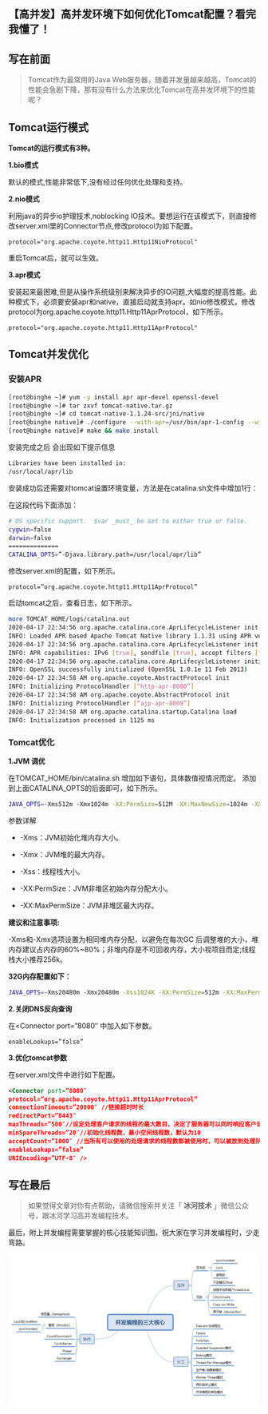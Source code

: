 ## 【高并发】高并发环境下如何优化Tomcat配置？看完我懂了！

## 写在前面

> Tomcat作为最常用的Java Web服务器，随着并发量越来越高，Tomcat的性能会急剧下降，那有没有什么方法来优化Tomcat在高并发环境下的性能呢？

## Tomcat运行模式

**Tomcat的运行模式有3种。**

**1.bio模式**

默认的模式,性能非常低下,没有经过任何优化处理和支持。

**2.nio模式**

利用java的异步io护理技术,noblocking IO技术。要想运行在该模式下，则直接修改server.xml里的Connector节点,修改protocol为如下配置。

```properties
protocol="org.apache.coyote.http11.Http11NioProtocol"
```

重启Tomcat后，就可以生效。

**3.apr模式**

安装起来最困难,但是从操作系统级别来解决异步的IO问题,大幅度的提高性能。此种模式下，必须要安装apr和native，直接启动就支持apr。如nio修改模式，修改protocol为org.apache.coyote.http11.Http11AprProtocol，如下所示。

```properties
protocol="org.apache.coyote.http11.Http11AprProtocol"
```

## Tomcat并发优化

### 安装APR

```bash
[root@binghe ~]# yum -y install apr apr-devel openssl-devel
[root@binghe ~]# tar zxvf tomcat-native.tar.gz
[root@binghe ~]# cd tomcat-native-1.1.24-src/jni/native
[root@binghe native]# ./configure --with-apr=/usr/bin/apr-1-config --with-ssl=/usr/include/openssl/
[root@binghe native]# make && make install
```

安装完成之后 会出现如下提示信息

```bash
Libraries have been installed in:
/usr/local/apr/lib
```

安装成功后还需要对tomcat设置环境变量，方法是在catalina.sh文件中增加1行：

在这段代码下面添加：

```bash
# OS specific support.  $var _must_ be set to either true or false.
cygwin=false
darwin=false
==============
CATALINA_OPTS=”-Djava.library.path=/usr/local/apr/lib”
```

修改server.xml的配置，如下所示。

```properties
protocol=”org.apache.coyote.http11.Http11AprProtocol”
```

启动tomcat之后，查看日志，如下所示。

```bash
more TOMCAT_HOME/logs/catalina.out
2020-04-17 22:34:56 org.apache.catalina.core.AprLifecycleListener init
INFO: Loaded APR based Apache Tomcat Native library 1.1.31 using APR version 1.3.9.
2020-04-17 22:34:56 org.apache.catalina.core.AprLifecycleListener init
INFO: APR capabilities: IPv6 [true], sendfile [true], accept filters [false], random [true].
2020-04-17 22:34:56 org.apache.catalina.core.AprLifecycleListener initializeSSL
INFO: OpenSSL successfully initialized (OpenSSL 1.0.1e 11 Feb 2013)
2020-04-17 22:34:58 AM org.apache.coyote.AbstractProtocol init
INFO: Initializing ProtocolHandler [“http-apr-8080”]
2020-04-17 22:34:58 AM org.apache.coyote.AbstractProtocol init
INFO: Initializing ProtocolHandler [“ajp-apr-8009”]
2020-04-17 22:34:58 AM org.apache.catalina.startup.Catalina load
INFO: Initialization processed in 1125 ms
```

### Tomcat优化

**1.JVM 调优**

在TOMCAT_HOME/bin/catalina.sh 增加如下语句，具体数值视情况而定。
添加到上面CATALINA_OPTS的后面即可，如下所示。

```bash
JAVA_OPTS=-Xms512m -Xmx1024m -XX:PermSize=512M -XX:MaxNewSize=1024m -XX:MaxPermSize=1024m
```

参数详解

* -Xms：JVM初始化堆内存大小。

* -Xmx：JVM堆的最大内存。

* -Xss：线程栈大小。

* -XX:PermSize：JVM非堆区初始内存分配大小。

* -XX:MaxPermSize：JVM非堆区最大内存。

**建议和注意事项:**

-Xms和-Xmx选项设置为相同堆内存分配，以避免在每次GC 后调整堆的大小，堆内存建议占内存的60%~80%；非堆内存是不可回收内存，大小视项目而定;线程栈大小推荐256k。

**32G内存配置如下：**

```bash
JAVA_OPTS=-Xms20480m -Xmx20480m -Xss1024K -XX:PermSize=512m -XX:MaxPermSize=2048m
```

**2.关闭DNS反向查询**

在<Connector port=”8080″ 中加入如下参数。

```properties
enableLookups=”false”
```

**3.优化tomcat参数**

在server.xml文件中进行如下配置。

```xml
<Connector port=”8080″
protocol=”org.apache.coyote.http11.Http11AprProtocol”
connectionTimeout=”20000″ //链接超时时长
redirectPort=”8443″
maxThreads=”500″//设定处理客户请求的线程的最大数目，决定了服务器可以同时响应客户请求的数,默认200
minSpareThreads=”20″//初始化线程数，最小空闲线程数，默认为10
acceptCount=”1000″ //当所有可以使用的处理请求的线程数都被使用时，可以被放到处理队列中请求数，请求数超过这个数的请求将不予处理，默认100
enableLookups=”false”
URIEncoding=”UTF-8″ />
```

## 写在最后

> 如果觉得文章对你有点帮助，请微信搜索并关注「 **冰河技术** 」微信公众号，跟冰河学习高并发编程技术。

最后，附上并发编程需要掌握的核心技能知识图，祝大家在学习并发编程时，少走弯路。

![sandahexin_20200322](images/sandahexin_20200322.jpg)